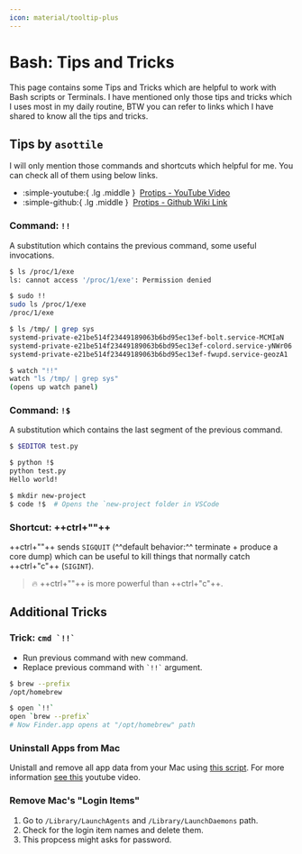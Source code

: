 ```yaml
---
icon: material/tooltip-plus
---
```


# Bash: Tips and Tricks

This page contains some Tips and Tricks which are helpful to work with Bash scripts or Terminals. I have mentioned only those tips and tricks which I uses most in my daily routine, BTW you can refer to links which I have shared to know all the tips and tricks.

## Tips by `asottile`

I will only mention those commands and shortcuts which helpful for me. You can check all of them using below links.

<div class="grid cards" markdown>

  - :simple-youtube:{ .lg .middle }&nbsp; [Protips - YouTube Video](https://www.youtube.com/watch?v=_wcVyhfyaeE)
  - :simple-github:{ .lg .middle }&nbsp; [Protips - Github Wiki Link](https://github.com/asottile/scratch/wiki/protips)

</div>

### Command: `!!`

A substitution which contains the previous command, some useful invocations.

```bash
$ ls /proc/1/exe
ls: cannot access '/proc/1/exe': Permission denied

$ sudo !!
sudo ls /proc/1/exe
/proc/1/exe
```

```bash
$ ls /tmp/ | grep sys
systemd-private-e21be514f23449189063b6bd95ec13ef-bolt.service-MCMIaN
systemd-private-e21be514f23449189063b6bd95ec13ef-colord.service-yNWr06
systemd-private-e21be514f23449189063b6bd95ec13ef-fwupd.service-geozA1

$ watch "!!"
watch "ls /tmp/ | grep sys"
(opens up watch panel)
```

### Command: `!$`

A substitution which contains the last segment of the previous command.

```bash
$ $EDITOR test.py

$ python !$
python test.py
Hello world!
```

```bash
$ mkdir new-project
$ code !$  # Opens the `new-project folder in VSCode
```

### Shortcut: ++ctrl+"\"++

++ctrl+"\"++ sends `SIGQUIT` (^^default behavior:^^ terminate + produce a core dump) which can be useful to kill things that normally catch ++ctrl+"c"++ (`SIGINT`).

> :fire: ++ctrl+"\"++ is more powerful than ++ctrl+"c"++.

## Additional Tricks

### Trick: `` cmd `!!` ``

- Run previous command with new command.
- Replace previous command with `` `!!` `` argument.

```bash
$ brew --prefix
/opt/homebrew

$ open `!!`
open `brew --prefix`
# Now Finder.app opens at "/opt/homebrew" path
```

### Uninstall Apps from Mac

Unistall and remove all app data from your Mac using
[this script](https://github.com/sunknudsen/privacy-guides/raw/master/how-to-clean-uninstall-macos-apps-using-appcleaner-open-source-alternative/app-cleaner.sh).
For more information [see this](https://youtu.be/0nVOB0EE5ps) youtube video.

### Remove Mac's "Login Items"

1. Go to `/Library/LaunchAgents` and `/Library/LaunchDaemons` path.
2. Check for the login item names and delete them.
3. This propcess might asks for password.
